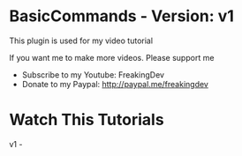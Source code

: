 # BasicCommands - Version: v1

This plugin is used for my video tutorial

If you want me to make more videos. Please support me

 - Subscribe to my Youtube: FreakingDev
 - Donate to my Paypal: http://paypal.me/freakingdev

# Watch This Tutorials

v1 -
